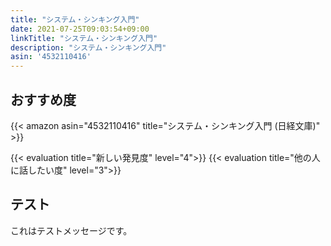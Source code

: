 ```yaml
---
title: "システム・シンキング入門"
date: 2021-07-25T09:03:54+09:00
linkTitle: "システム・シンキング入門"
description: "システム・シンキング入門"
asin: '4532110416'
---
```


## おすすめ度
{{< amazon asin="4532110416" title="システム・シンキング入門 (日経文庫)" >}}

{{< evaluation title="新しい発見度" level="4">}}
{{< evaluation title="他の人に話したい度" level="3">}}

## テスト
これはテストメッセージです。